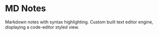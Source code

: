 # MD Notes
 Markdown notes with syntax highlighting.
 Custom built text editor engine, displaying a code-editor styled view.

 <!--
 ## Tech stack
 - NodeJS
 - TypeScript
 - React / Styled components
 - React Router
 - express.js
 - -->


 <!--
 Webpack / TS / Babel set up inspired from https://www.youtube.com/watch?v=Elpu7CIuqjY&ab_channel=Codevolution
 -->
